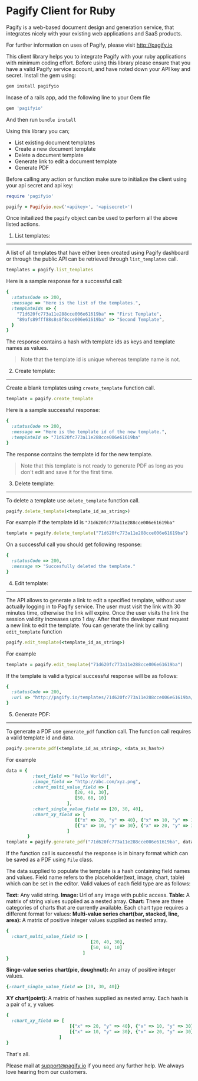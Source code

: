 Pagify Client for Ruby
=========

Pagify is a web-based document design and generation service, that integrates nicely with your existing web applications and SaaS products. 

For further information on uses of Pagify, please visit http://pagify.io

This client library helps you to integrate Pagify with your ruby applications with minimum coding effort. Before using this library please ensure that you have a valid Pagify service account, and have noted down your API key and secret. Install the gem using: 
```ruby
gem install pagifyio
```
Incase of a rails app, add the following line to your Gem file
```ruby
gem 'pagifyio'
```
And then run ``` bundle install ```

Using this library you can;
- List existing document templates
- Create a new document template
- Delete a document template
- Generate link to edit a document template
- Generate PDF

Before calling any action or function make sure to initialize the client using your api secret and api key:

```ruby
require 'pagifyio'

pagify = Pagifyio.new('<apikey>', '<apisecret>')
```
Once initailized the ```pagify``` object can be used to perform all the above listed actions.

1. List templates:
------------------
A list of all templates that have either been created using Pagify dashboard or through the public API can be retrieved through ```list_templates``` call.

```ruby
templates = pagify.list_templates
```
Here is a sample response for a successful call:
```ruby
{
  :statusCode => 200, 
  :message => "Here is the list of the templates.", 
  :templateIds => {
    "71d620fc773a11e288cce006e61619ba" => "First Template",
    "89afs89fff88s8s8f8cce006e61619ba" => "Second Template",
  }
}
```
The response contains a hash with template ids as keys and template names as values.
>Note that the template id is unique whereas template name is not.

2. Create template:
-------------------
Create a blank templates using ```create_template``` function call.

```ruby
template = pagify.create_template
```
Here is a sample successful response:
```ruby
{
  :statusCode => 200, 
  :message => "Here is the template id of the new template.", 
  :templateId => "71d620fc773a11e288cce006e61619ba"
}
```
The response contains the template id for the new template. 
>Note that this template is not ready to generate PDF as long as you don't edit and save it for the first time.

3. Delete template:
-------------------
To delete a template use ```delete_template``` function call.
```ruby
pagify.delete_template(<template_id_as_string>)
```
For example if the template id is ``` "71d620fc773a11e288cce006e61619ba" ```
```ruby
template = pagify.delete_template("71d620fc773a11e288cce006e61619ba")
```
On a successful call you should get following response:
```ruby
{
  :statusCode => 200, 
  :message => "Succesfully deleted the template."
}
```

4. Edit template:
-----------------
The API allows to generate a link to edit a specified template, without user actually logging in to Pagify service. The user must visit the link with 30 minutes time, otherwise the link will expire. Once the user visits the link the session validity increases upto 1 day. After that the developer must request a new link to edit the template. You can generate the link by calling ```edit_template``` function
```ruby
pagify.edit_template(<template_id_as_string>)
```
For example
```ruby
template = pagify.edit_template("71d620fc773a11e288cce006e61619ba")
```
If the template is valid a typical successful response will be as follows:
```ruby
{
  :statusCode => 200, 
  :url => "http://pagify.io/templates/71d620fc773a11e288cce006e61619ba/edit?template_session=89afs89fff88s8s8f8cce006e61619ba"
}
```
5. Generate PDF:
----------------
To generate a PDF use ```generate_pdf``` function call. The function call requires a valid template id and data.
```ruby
pagify.generate_pdf(<template_id_as_string>, <data_as_hash>)
```
For example
```ruby
data = {
          :text_field => "Hello World!",
          :image_field => "http://abc.com/xyz.png",
          :chart_multi_value_field => [
                          [20, 40, 30],
                          [50, 60, 10]
                       ],
          :chart_single_value_field => [20, 30, 40],
          :chart_xy_field => [
                          [{"x" => 20, "y" => 40}, {"x" => 10, "y" => 30}, {"x" => 70, "y" => 50}],
                          [{"x" => 10, "y" => 30}, {"x" => 20, "y" => 30}, {"x" => 80, "y" => 30}],
                       ]
        }
template = pagify.generate_pdf("71d620fc773a11e288cce006e61619ba", data)
```
If the function call is successful the response is in binary format which can be saved as a PDF using ```File``` class.

The data supplied to populate the template is a hash containing field names and values. Field name refers to the placeholder(text, image, chart, table) which can be set in the editor. Valid values of each field type are as follows:

<b>Text:</b> Any valid string.
<b>Image:</b> Url of any image with public access.
<b>Table:</b> A matrix of string values supplied as a nested array.
<b>Chart:</b> There are three categories of charts that are currently available. Each chart type requires a different format for values:
<b>Multi-value series chart(bar, stacked, line, area): </b>
A matrix of positive integer values supplied as nested array.
```ruby
{
  :chart_multi_value_field => [
                                [20, 40, 30],
                                [50, 60, 10]
                             ]
}
```
<b>Singe-value series chart(pie, doughnut): </b>
An array of positive integer values.
```ruby
{:chart_single_value_field => [20, 30, 40]}
```
<b>XY chart(point): </b>
A matrix of hashes supplied as nested array. Each hash is a pair of x, y values
```ruby
{
  :chart_xy_field => [
                        [{"x" => 20, "y" => 40}, {"x" => 10, "y" => 30}, {"x" => 70, "y" => 50}],
                        [{"x" => 10, "y" => 30}, {"x" => 20, "y" => 30}, {"x" => 80, "y" => 30}],
                    ]
}
```

That's all. 

Please mail at support@pagify.io if you need any further help. We always love hearing from our customers.
